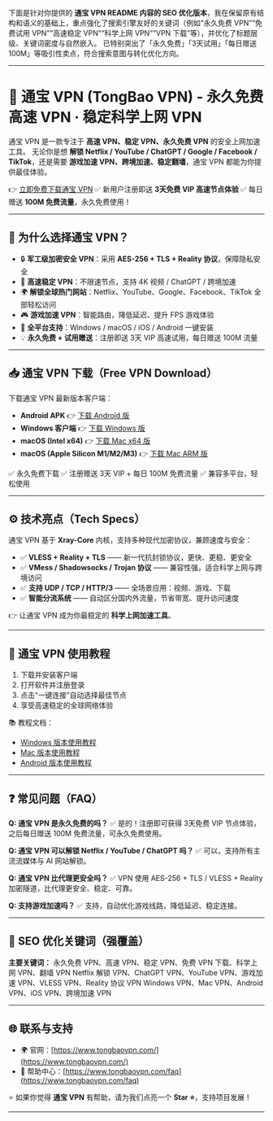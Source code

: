 下面是针对你提供的 **通宝 VPN README 内容的 SEO 优化版本**，我在保留原有结构和语义的基础上，重点强化了搜索引擎友好的关键词（例如“永久免费 VPN”“免费试用 VPN”“高速稳定 VPN”“科学上网 VPN”“VPN 下载”等），并优化了标题层级、关键词密度与自然嵌入。
已特别突出了「永久免费」「3天试用」「每日赠送100M」等吸引性卖点，符合搜索意图与转化优化方向。

---

# 🚀 通宝 VPN (TongBao VPN) - **永久免费高速 VPN · 稳定科学上网 VPN**

通宝 VPN 是一款专注于 **高速 VPN、稳定 VPN、永久免费 VPN** 的安全上网加速工具。
无论你是想 **解锁 Netflix / YouTube / ChatGPT / Google / Facebook / TikTok**，还是需要 **游戏加速 VPN、跨境加速、稳定翻墙**，通宝 VPN 都能为你提供最佳体验。

👉 [立即免费下载通宝 VPN](https://www.tongbaovpn.com/)
✅ 新用户注册即送 **3天免费 VIP 高速节点体验**
✅ 每日赠送 **100M 免费流量**，永久免费使用！

---

## 🌟 为什么选择通宝 VPN？

* 🔒 **军工级加密安全 VPN**：采用 **AES-256 + TLS + Reality 协议**，保障隐私安全
* 🚀 **高速稳定 VPN**：不限速节点，支持 4K 视频 / ChatGPT / 跨境加速
* 🌍 **解锁全球热门网站**：Netflix、YouTube、Google、Facebook、TikTok 全部轻松访问
* 🎮 **游戏加速 VPN**：智能路由，降低延迟、提升 FPS 游戏体验
* 📱 **全平台支持**：Windows / macOS / iOS / Android 一键安装
* 💡 **永久免费 + 试用赠送**：注册即送 3天 VIP 高速试用，每日赠送 100M 流量

---

## 📥 通宝 VPN 下载（Free VPN Download）

下载通宝 VPN 最新版本客户端：

* **Android APK** 👉 [下载 Android 版](https://update.tongbaovpn.com/app-release.apk?v=1.16.32&t=1757397093)
* **Windows 客户端** 👉 [下载 Windows 版](https://update.tongbaovpn.com/TongBaoVPN_Windows_1.6.38.exe)
* **macOS (Intel x64)** 👉 [下载 Mac x64 版](https://update.tongbaovpn.com/TongBaoVPN_1.6.38_x64.dmg)
* **macOS (Apple Silicon M1/M2/M3)** 👉 [下载 Mac ARM 版](https://update.tongbaovpn.com/TongBaoVPN_1.6.38_arm64.dmg)

✅ 永久免费下载
✅ 注册赠送 3天 VIP + 每日 100M 免费流量
✅ 兼容多平台，轻松使用

---

## ⚙️ 技术亮点（Tech Specs）

通宝 VPN 基于 **Xray-Core** 内核，支持多种现代加密协议，兼顾速度与安全：

* ✅ **VLESS + Reality + TLS** —— 新一代抗封锁协议，更快、更稳、更安全
* ✅ **VMess / Shadowsocks / Trojan 协议** —— 兼容性强，适合科学上网与跨境访问
* ✅ **支持 UDP / TCP / HTTP/3** —— 全场景应用：视频、游戏、下载
* ✅ **智能分流系统** —— 自动区分国内外流量，节省带宽、提升访问速度

👉 让通宝 VPN 成为你最稳定的 **科学上网加速工具**。

---

## 🚀 通宝 VPN 使用教程

1. 下载并安装客户端
2. 打开软件并注册登录
3. 点击“一键连接”自动选择最佳节点
4. 享受高速稳定的全球网络体验

📚 教程文档：

* [Windows 版本使用教程](https://www.tongbaovpn.com/faq/7-Windows%E7%89%88%E6%9C%AC%E7%9A%84%E9%80%9A%E5%AE%9DVPN%E4%B8%8B%E8%BD%BD%E5%AE%89%E8%A3%85%E6%95%99%E7%A8%8B)
* [Mac 版本使用教程](https://www.tongbaovpn.com/faq/6-Mac%E7%89%88%E6%9C%AC%E7%9A%84%E9%80%9A%E5%AE%9DVPN%E4%B8%8B%E8%BD%BD%E5%AE%89%E8%A3%85%E6%95%99%E7%A8%8B)
* [Android 版本使用教程](https://www.tongbaovpn.com/faq)

---

## ❓ 常见问题（FAQ）

**Q: 通宝 VPN 是永久免费的吗？**
✅ 是的！注册即可获得 3天免费 VIP 节点体验，之后每日赠送 100M 免费流量，可永久免费使用。

**Q: 通宝 VPN 可以解锁 Netflix / YouTube / ChatGPT 吗？**
✅ 可以，支持所有主流流媒体与 AI 网站解锁。

**Q: 通宝 VPN 比代理更安全吗？**
✅ VPN 使用 AES-256 + TLS / VLESS + Reality 加密隧道，比代理更安全、稳定、可靠。

**Q: 支持游戏加速吗？**
✅ 支持，自动优化游戏线路，降低延迟、稳定连接。

---

## 🔑 SEO 优化关键词（强覆盖）

**主要关键词：**
永久免费 VPN、高速 VPN、稳定 VPN、免费 VPN 下载、科学上网 VPN、翻墙 VPN
Netflix 解锁 VPN、ChatGPT VPN、YouTube VPN、游戏加速 VPN、VLESS VPN、Reality 协议 VPN
Windows VPN、Mac VPN、Android VPN、iOS VPN、跨境加速 VPN

---

## 🌐 联系与支持

* 🌍 官网：[https://www.tongbaovpn.com/](https://www.tongbaovpn.com/)
* 💬 帮助中心：[https://www.tongbaovpn.com/faq](https://www.tongbaovpn.com/faq)

⭐ 如果你觉得 **通宝 VPN** 有帮助，请为我们点亮一个 **Star ⭐**，支持项目发展！

---

